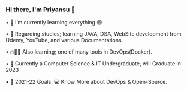 ### Hi there, I'm Priyansu 👋

• 🍹 I’m currently learning everything 😆
    
• 🌱 Regarding studies; learning JAVA, DSA, WebSite development from Udemy, YouTube, and various Documentations.
    
• 🔥👨‍💻 Also learning; one of many tools in DevOps(Docker). 

• 🏫 Currently a Computer Science & IT Undergraduate, will Graduate in 2023

• 🥅 2021-22 Goals:  💻 Know More about DevOps & Open-Source.

